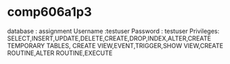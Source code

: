 # comp606a1p3
database : assignment
Username :testuser
Password : testuser
Privileges: SELECT,INSERT,UPDATE,DELETE,CREATE,DROP,INDEX,ALTER,CREATE TEMPORARY TABLES,
            CREATE VIEW,EVENT,TRIGGER,SHOW VIEW,CREATE ROUTINE,ALTER ROUTINE,EXECUTE
